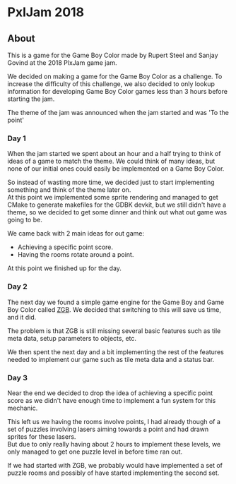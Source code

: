 
# PxlJam 2018

## About

This is a game for the Game Boy Color made by Rupert Steel and Sanjay Govind at the 2018 PlxJam game jam.

We decided on making a game for the Game Boy Color as a challenge.
To increase the difficulty of this challenge, we also decided to only lookup information for developing Game Boy Color games less than 3 hours before starting the jam.

The theme of the jam was announced when the jam started and was 'To the point'

### Day 1

When the jam started we spent about an hour and a half trying to think of ideas of a game to match the theme. We could think of many ideas, but none of our initial ones could easily be implemented on a Game Boy Color.

So instead of wasting more time, we decided just to start implementing something and think of the theme later on.  
At this point we implemented some sprite rendering and managed to get CMake to generate makefiles for the GDBK devkit, but we still didn't have a theme, so we decided to get some dinner and think out what out game was going to be.

We came back with 2 main ideas for out game:
 - Achieving a specific point score.
 - Having the rooms rotate around a point.

At this point we finished up for the day.

### Day 2


The next day we found a simple game engine for the Game Boy and Game Boy Color called [ZGB](https://github.com/Zal0/ZGB). We decided that switching to this will save us time, and it did.

The problem is that ZGB is still missing several basic features such as tile meta data, setup parameters to objects, etc.

We then spent the next day and a bit implementing the rest of the features needed to implement our game such as tile meta data and a status bar.

### Day 3

Near the end we decided to drop the idea of achieving a specific point score as we didn't have enough time to implement a fun system for this mechanic.

This left us we having the rooms involve points, I had already though of a set of puzzles involving lasers aiming towards a point and had drawn sprites for these lasers.  
But due to only really having about 2 hours to implement these levels, we only managed to get one puzzle level in before time ran out.

If we had started with ZGB, we probably would have implemented a set of puzzle rooms and possibly of have started implementing the second set.

